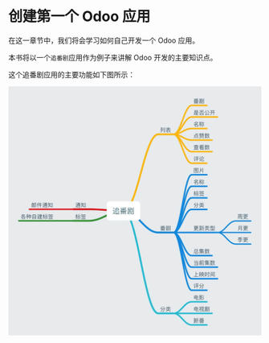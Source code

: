 # 创建第一个 Odoo 应用

在这一章节中，我们将会学习如何自己开发一个 Odoo 应用。  

本书将以一个`追番剧`应用作为例子来讲解 Odoo 开发的主要知识点。

这个追番剧应用的主要功能如下图所示：  
    
![chasing-drama-1](../assets/images/bangumi-1.jpeg)
